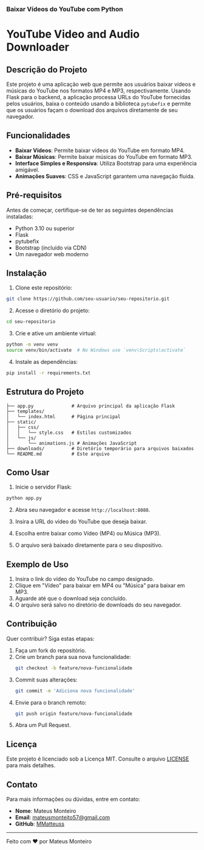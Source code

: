 ### Baixar Vídeos do YouTube com Python

# YouTube Video and Audio Downloader

## Descrição do Projeto

Este projeto é uma aplicação web que permite aos usuários baixar vídeos e músicas do YouTube nos formatos MP4 e MP3, respectivamente. Usando Flask para o backend, a aplicação processa URLs do YouTube fornecidas pelos usuários, baixa o conteúdo usando a biblioteca `pytubefix` e permite que os usuários façam o download dos arquivos diretamente de seu navegador.

## Funcionalidades

- **Baixar Vídeos**: Permite baixar vídeos do YouTube em formato MP4.
- **Baixar Músicas**: Permite baixar músicas do YouTube em formato MP3.
- **Interface Simples e Responsiva**: Utiliza Bootstrap para uma experiência amigável.
- **Animações Suaves**: CSS e JavaScript garantem uma navegação fluida.

## Pré-requisitos

Antes de começar, certifique-se de ter as seguintes dependências instaladas:

- Python 3.10 ou superior
- Flask
- pytubefix
- Bootstrap (incluído via CDN)
- Um navegador web moderno

## Instalação

1. Clone este repositório:

```bash
git clone https://github.com/seu-usuario/seu-repositorio.git
```

2. Acesse o diretório do projeto:

```bash
cd seu-repositorio
```

3. Crie e ative um ambiente virtual:

```bash
python -m venv venv
source venv/bin/activate  # No Windows use `venv\Scripts\activate`
```

4. Instale as dependências:

```bash
pip install -r requirements.txt
```

## Estrutura do Projeto

```
├── app.py              # Arquivo principal da aplicação Flask  
├── templates/          
│   └── index.html      # Página principal  
├── static/             
│   ├── css/            
│   │   └── style.css   # Estilos customizados  
│   └── js/             
│       └── animations.js # Animações JavaScript  
├── downloads/          # Diretório temporário para arquivos baixados  
└── README.md           # Este arquivo  
```

## Como Usar

1. Inicie o servidor Flask:

```bash
python app.py
```

2. Abra seu navegador e acesse `http://localhost:8080`.

3. Insira a URL do vídeo do YouTube que deseja baixar.

4. Escolha entre baixar como Vídeo (MP4) ou Música (MP3).

5. O arquivo será baixado diretamente para o seu dispositivo.

## Exemplo de Uso

1. Insira o link do vídeo do YouTube no campo designado.
2. Clique em "Vídeo" para baixar em MP4 ou "Música" para baixar em MP3.
3. Aguarde até que o download seja concluído.
4. O arquivo será salvo no diretório de downloads do seu navegador.

## Contribuição

Quer contribuir? Siga estas etapas:

1. Faça um fork do repositório.
2. Crie um branch para sua nova funcionalidade:
   ```bash
   git checkout -b feature/nova-funcionalidade
   ```
3. Commit suas alterações:
   ```bash
   git commit -m 'Adiciona nova funcionalidade'
   ```
4. Envie para o branch remoto:
   ```bash
   git push origin feature/nova-funcionalidade
   ```
5. Abra um Pull Request.

## Licença

Este projeto é licenciado sob a Licença MIT. Consulte o arquivo [LICENSE](LICENSE) para mais detalhes.

## Contato

Para mais informações ou dúvidas, entre em contato:

- **Nome**: Mateus Monteiro
- **Email**: mateusmonteito57@gmail.com
- **GitHub**: [MMatteuss](https://github.com/MMatteuss)

---

Feito com ❤️ por Mateus Monteiro
